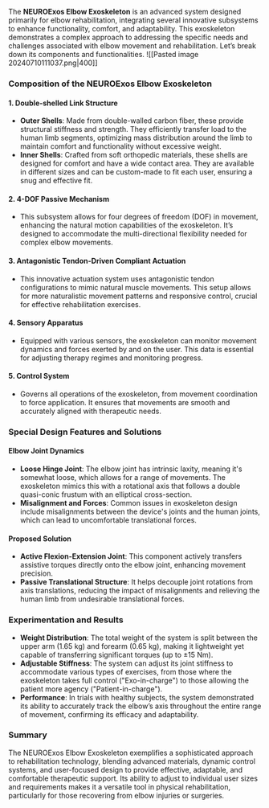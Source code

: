 The **NEUROExos Elbow Exoskeleton** is an advanced system designed primarily for elbow rehabilitation, integrating several innovative subsystems to enhance functionality, comfort, and adaptability. This exoskeleton demonstrates a complex approach to addressing the specific needs and challenges associated with elbow movement and rehabilitation. Let’s break down its components and functionalities.
![[Pasted image 20240710111037.png|400]]
### Composition of the NEUROExos Elbow Exoskeleton

#### 1. **Double-shelled Link Structure**
- **Outer Shells**: Made from double-walled carbon fiber, these provide structural stiffness and strength. They efficiently transfer load to the human limb segments, optimizing mass distribution around the limb to maintain comfort and functionality without excessive weight.
- **Inner Shells**: Crafted from soft orthopedic materials, these shells are designed for comfort and have a wide contact area. They are available in different sizes and can be custom-made to fit each user, ensuring a snug and effective fit.

#### 2. **4-DOF Passive Mechanism**
- This subsystem allows for four degrees of freedom (DOF) in movement, enhancing the natural motion capabilities of the exoskeleton. It’s designed to accommodate the multi-directional flexibility needed for complex elbow movements.

#### 3. **Antagonistic Tendon-Driven Compliant Actuation**
- This innovative actuation system uses antagonistic tendon configurations to mimic natural muscle movements. This setup allows for more naturalistic movement patterns and responsive control, crucial for effective rehabilitation exercises.

#### 4. **Sensory Apparatus**
- Equipped with various sensors, the exoskeleton can monitor movement dynamics and forces exerted by and on the user. This data is essential for adjusting therapy regimes and monitoring progress.

#### 5. **Control System**
- Governs all operations of the exoskeleton, from movement coordination to force application. It ensures that movements are smooth and accurately aligned with therapeutic needs.

### Special Design Features and Solutions

#### **Elbow Joint Dynamics**
- **Loose Hinge Joint**: The elbow joint has intrinsic laxity, meaning it's somewhat loose, which allows for a range of movements. The exoskeleton mimics this with a rotational axis that follows a double quasi-conic frustum with an elliptical cross-section.
- **Misalignment and Forces**: Common issues in exoskeleton design include misalignments between the device's joints and the human joints, which can lead to uncomfortable translational forces. 

#### **Proposed Solution**
- **Active Flexion-Extension Joint**: This component actively transfers assistive torques directly onto the elbow joint, enhancing movement precision.
- **Passive Translational Structure**: It helps decouple joint rotations from axis translations, reducing the impact of misalignments and relieving the human limb from undesirable translational forces.

### Experimentation and Results
- **Weight Distribution**: The total weight of the system is split between the upper arm (1.65 kg) and forearm (0.65 kg), making it lightweight yet capable of transferring significant torques (up to ±15 Nm).
- **Adjustable Stiffness**: The system can adjust its joint stiffness to accommodate various types of exercises, from those where the exoskeleton takes full control ("Exo-in-charge") to those allowing the patient more agency ("Patient-in-charge").
- **Performance**: In trials with healthy subjects, the system demonstrated its ability to accurately track the elbow’s axis throughout the entire range of movement, confirming its efficacy and adaptability.

### Summary
The NEUROExos Elbow Exoskeleton exemplifies a sophisticated approach to rehabilitation technology, blending advanced materials, dynamic control systems, and user-focused design to provide effective, adaptable, and comfortable therapeutic support. Its ability to adjust to individual user sizes and requirements makes it a versatile tool in physical rehabilitation, particularly for those recovering from elbow injuries or surgeries.